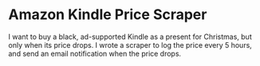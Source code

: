 # Amazon Kindle Price Scraper

I want to buy a black, ad-supported Kindle as a present for Christmas, but only when its price drops. I wrote a scraper to log the price every 5 hours, and send an email notification when the price drops.